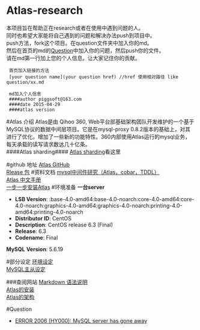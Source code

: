 # Atlas-research
本项目旨在帮助正在research或者在使用中遇到问题的人。  
同时也希望大家能将自己遇到的问题和解决办法push到项目中。  
push方法，fork这个项目。在question文件夹中加入你的md。  
然后在首页的md的[Question](#question)中加入你的问题，然后push你的文件。  
请在md第一行加上您的个人信息。让大家记住你的贡献。
````
 首页加入链接的方法
 [your question name](your question href) //href 使用相对路径 like question/xx.md
 
 md加入个人信息
 ####author piggsoft@163.com
 ####date 2015-04-29
 ####atlas version
````
#Atlas 介绍
Atlas是由 Qihoo 360, Web平台部基础架构团队开发维护的一个基于MySQL协议的数据中间层项目。它是在mysql-proxy 0.8.2版本的基础上，对其进行了优化，增加了一些新的功能特性。360内部使用Atlas运行的mysql业务，每天承载的读写请求数达几十亿条。  
####Atlas sharding####
[Atlas sharding](sharding/readme.md)看这里

#github 地址
[Atlas GitHub](https://github.com/Qihoo360/Atlas)  
[Rlease 包](https://github.com/Qihoo360/Atlas/releases)
#资料文档
[mysql中间件研究（Atlas，cobar，TDDL）](http://www.guokr.com/blog/475765/)  
[Atlas 中文手册](https://github.com/Qihoo360/Atlas/blob/master/README_ZH.md)  
[一步一步安装Atlas](http://leboit.blog.51cto.com/blog/1465210/1582835)
#环境准备
**一台server**
* **LSB Version**:    :base-4.0-amd64:base-4.0-noarch:core-4.0-amd64:core-4.0-noarch:graphics-4.0-amd64:graphics-4.0-noarch:printing-4.0-amd64:printing-4.0-noarch
* **Distributor ID**: CentOS
* **Description**:    CentOS release 6.3 (Final)
* **Release**:        6.3
* **Codename**:       Final  

**MySQL**
  **Version**: 5.6.19  

#部分设定 
 [环境设定](https://github.com/piggsoft/Atlas-research/tree/master/setup)  
 [MySQL主从设定](https://github.com/piggsoft/Atlas-research/tree/master/config)  

###查阅网站
[Markdown 语法说明](http://wowubuntu.com/markdown/)  
[Atlas的安装](https://github.com/Qihoo360/Atlas/wiki/Atlas%E7%9A%84%E5%AE%89%E8%A3%85)  
[Atlas的架构](https://github.com/Qihoo360/Atlas/wiki/Atlas%E7%9A%84%E6%9E%B6%E6%9E%84)

#Question
* [ERROR 2006 (HY000): MySQL server has gone away](question/01.md)
